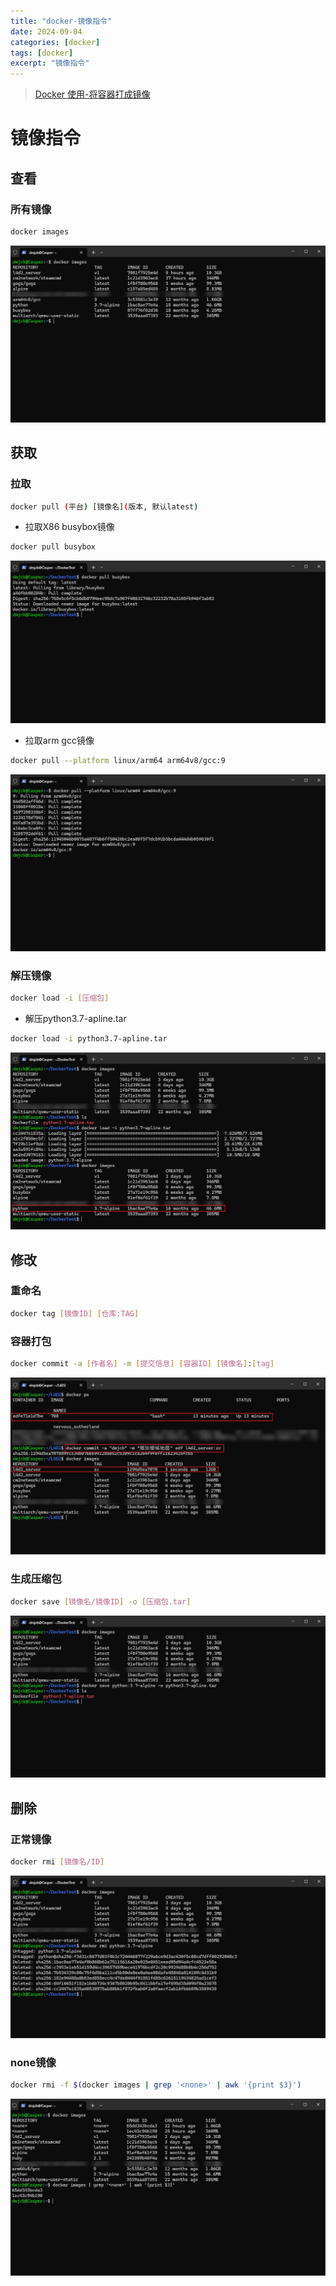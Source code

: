 ```yaml
---
title: "docker-镜像指令"
date: 2024-09-04
categories: [docker]
tags: [docker]
excerpt: "镜像指令"
---
```


> [Docker 使用-将容器打成镜像](https://blog.csdn.net/weixin_45505313/article/details/125020076)

# 镜像指令

## 查看

### 所有镜像

```sh
docker images
```

![](/Resource/Imgur/20241110_235952.jpg)

## 获取

### 拉取

```sh
docker pull (平台) [镜像名](版本, 默认latest)
```

- 拉取X86 busybox镜像

```sh
docker pull busybox
```

![](/Resource/Imgur/20241113_215552.jpg)

- 拉取arm gcc镜像

```sh
docker pull --platform linux/arm64 arm64v8/gcc:9
```

![](/Resource/Imgur/20241110_235738.jpg)

### 解压镜像

```sh
docker load -i [压缩包]
```

- 解压python3.7-apline.tar

```sh
docker load -i python3.7-apline.tar
```

![](/Resource/Imgur/20241113_220227.jpg)

## 修改

### 重命名

```sh
docker tag [镜像ID] [仓库:TAG]
```

### 容器打包

```sh
docker commit -a [作者名] -m [提交信息] [容器ID] [镜像名]:[tag]
```

![](/Resource/Imgur/20241113_231726.jpg)

### 生成压缩包

```sh
docker save [镜像名/镜像ID] -o [压缩包.tar]
```

![](/Resource/Imgur/20241113_215956.jpg)

## 删除

### 正常镜像

```sh
docker rmi [镜像名/ID]
```

![](/Resource/Imgur/20241113_220057.jpg)

### none镜像

```sh
docker rmi -f $(docker images | grep '<none>' | awk '{print $3}') 
```

![](/Resource/Imgur/20241113_231823.jpg)